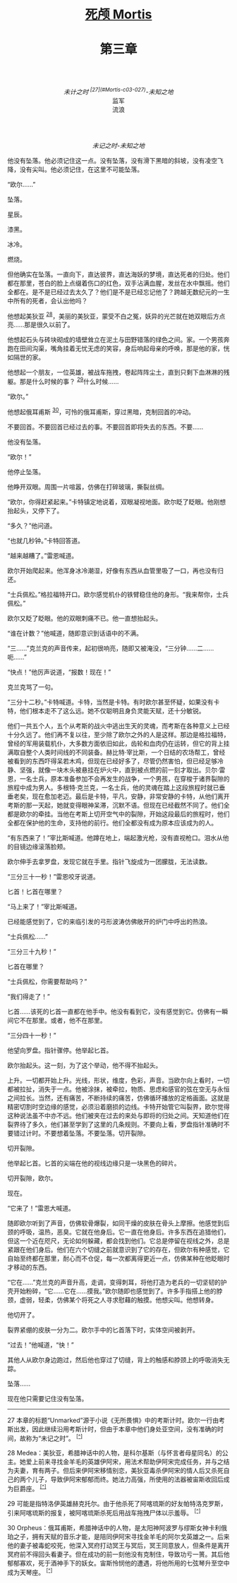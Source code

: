 <div align="center">
<h1><a href="MortisIndex.md">死颅 Mortis</a></h1>
</div>

<div align="center">
<h1>第三章</h1>
</div>

<br/><br/>

<div align="center">
<i>未计之时 <sup>[27](#Mortis-c03-027)</sup>-未知之地</i> <a name="Mortis-c03-027"></a>
</div>

<div align="center">
监军
</div>

<div align="center">
流浪
</div>

<br/><br/>

<div align="center">
<i>未记之时-未知之地</i>
</div>

他没有坠落。他必须记住这一点。没有坠落，没有滑下黑暗的斜坡，没有凌空飞降，没有尖叫。他必须记住，在这里不可能坠落。

“欧尔……”

坠落。

星辰。

漆黑。

冰冷。

燃烧。

但他确实在坠落。一直向下，直达彼界，直达海妖的梦境，直达死者的归处。他们都在那里，苍白的脸上点缀着伤口的红色，双手沾满血腥，发丝在水中飘摇。他们全都在。是不是已经过去太久了？他们是不是已经忘记他了？跨越无数纪元的一生中所有的死者，会认出他吗？

他想起美狄亚 <sup>[28](#Mortis-c03-028)</sup>，美丽的美狄亚，蒙受不白之冤，妖异的光芒就在她双眼后方点亮……那是很久以前了。 <a name="Mortis-c03-028a"></a>

他想起石头与砖块砌成的墙壁耸立在泥土与田野错落的绿色之间。家。一个男孩奔跑在田间沟渠，嘴角挂着无忧无虑的笑容，身后响起母亲的呼唤，那是他的家，恍如隔世的家。

他想起一个朋友，一位英雄，被战车拖拽，卷起阵阵尘土，直到只剩下血淋淋的残躯。那是什么时候的事？ <sup>[29](#Mortis-c03-029)</sup>什么时候…… <a name="Mortis-c03-029a"></a>

“欧尔。”

他想起俄耳甫斯 <sup>[30](#Mortis-c03-030)</sup>，可怜的俄耳甫斯，穿过黑暗，克制回首的冲动。 <a name="Mortis-c03-030a"></a>

不要回首。不要回首已经过去的事。不要回首即将失去的东西。不要……

他没有坠落。

“欧尔！”

他停止坠落。

他睁开双眼。周围一片喧嚣，仿佛在打碎玻璃，撕裂丝绸。

“欧尔，你得赶紧起来。”卡特镇定地说着，双眼凝视地面。欧尔眨了眨眼。他刚想抬起头，又停下了。

“多久？”他问道。

“也就几秒钟。”卡特回答道。

“越来越糟了。”雷恩喊道。

欧尔开始爬起来。他浑身冰冷潮湿，好像有东西从血管里吸了一口，再也没有归还。

“士兵佩松。”格拉福特开口。欧尔感觉机仆的铁臂稳住他的身形。“我来帮你，士兵佩松。”

欧尔又眨了眨眼。他的双眼刺痛不已。他一直想抬起头。

“谁在计数？”他喊道，随即意识到话语中的不满。

“三……”克兰克的声音传来，起初很响亮，随即又被淹没，“三分钟……二……呃……”

“快点！”他厉声说道，“报数！现在！”

克兰克骂了一句。

“三分十二秒。”卡特喊道。卡特，当然是卡特。有时欧尔甚至怀疑，如果没有卡特，他们根本走不了这么远。她不仅聪明且身负灵能天赋，还十分敏锐。

他们一共五个人，五个从考斯的战火中逃出生天的灵魂，而考斯在各种意义上已经十分久远了。他们再不复以往，至少除了欧尔之外的人是这样。那边是格拉福特，曾经的军用装载机仆，大多数方面依旧如此，齿轮和血肉仍在运转，但它的背上挂满取自整个人类时间线的不同装备。赫比特·宰比斯，一个日结的农场帮工，曾经被看到的东西吓得呆若木鸡，但现在已经好多了，尽管仍然害怕，但已经足够冷静、坚强，就像一块木头被悬挂在炉火中，直到被点燃的前一刻才取出。贝尔·雷恩，一名士兵，原本准备参加不会再发生的战争，一个男孩，在穿梭于诸界裂隙的旅程中成为男人。多根特·克兰克，一名士兵，他的灵魂在踏上这段旅程时就已垂垂老矣，现在愈加老迈。最后是卡特，平凡，安静，非常安静的卡特，从他们离开考斯的那一天起，她就变得眼神呆滞，沉默不语。但现在已经截然不同了。他们全都是欧尔的牵挂。当他在考斯上切开空气中的裂隙，开始这段最后的旅程时，他们全都在保护他的生命，支持他的前行。他们全都没有成为原本应该成为的人。

“有东西来了！”宰比斯喊道。他蹲在地上，端起激光枪，没有直视枪口。泪水从他的目镜边缘滚落脸颊。

欧尔伸手去拿罗盘，发现它就在手里。指针飞旋成为一团朦胧，无法读数。

“三分三十一秒！”雷恩咬牙说道。

匕首！匕首在哪里？

“马上来了！”宰比斯喊道。

已经能感觉到了，它的来临引发的弓形波涛仿佛敞开的炉门中呼出的热浪。

“士兵佩松……”

“三分三十九秒！”

匕首在哪里？

“士兵佩松，你需要帮助吗？”

“我们得走了！”

匕首……该死的匕首一直都在他手中。他没有看到它，没有感觉到它。仿佛有一瞬间它不在那里。或者，他不在那里。

“三分四十一秒！”

他望向罗盘。指针骤停。他举起匕首。

欧尔抬起头。这一刻，为了这个举动，他不得不抬起头。

上升。一切都开始上升。光线，形状，维度，色彩，声音。当欧尔向上看时，一切都被拉扯，消失于一点。他被涂抹，被牵拉，物质、思虑和感官的弦在空无与永恒之间拉长。当然，还有痛苦，不断持续的痛苦，仿佛循环播放的定格画面。这就是精密切割时空边缘的感觉，必须沿着磨损的边线。卡特开始管它叫裂界，欧尔觉得这种说法虽不中亦不远。他们被夹在过去的来处与即将的归处之间。天知道他们在裂界待了多久，他们甚至学到了这里的几条规则。不要向上看，罗盘指针准确时不要错过计时。不要想着坠落。不要坠落。切开裂隙。

切开裂隙。

他举起匕首。匕首的尖端在他的视线边缘只是一块黑色的碎片。

切开裂隙，欧尔。

现在。

“它来了！”雷恩大喊道。

随即欧尔听到了声音，仿佛软骨爆裂，如同干燥的皮肤在骨头上摩擦。他感觉到后颈的呼吸，温热，恶臭。它就在他身后。它一直在他身后。许多东西在追猎他们，但这一个近在咫尺，无论如何躲藏，都会找到他们。它总是停留在视线之外，总是紧跟在他们身后。他们在六个切缝之前就意识到了它的存在，但欧尔有种感觉，它自始至终都在那里，耐心而不仓促，每一次都离得更近一点，仿佛某种在他眨眼时才移动的东西。

“它在……”克兰克的声音升高，走调，变得刺耳，将他打造为老兵的一切坚韧的护壳开始粉碎，“它……它在……摸我。”欧尔随即也感觉到了。许多手指搭上他的脖颈，虚弱，轻柔，仿佛某个将死之人寻求慰藉的触摸。他想尖叫。他想转身。

他切开了。

裂界紧绷的皮肤一分为二。欧尔手中的匕首落下时，实体空间被剥开。

“过去！”他喊道，“快！”

其他人从欧尔身边跑过，然后他也穿过了切缝，背上的触感和脖颈上的呼吸消失无踪。

坠落……

现在他只需要记住没有坠落。

---

27 <a name="Mortis-c03-027"></a> 本章的标题“Unmarked”源于小说《无所畏惧》中的考斯计时。欧尔一行由考斯出发，因此继续沿用考斯计时，但由于本章中他们身处亚空间，没有准确的时间，故称为“未记之时”。 <sup>[\[^\]](#Mortis-c03-027a)</sup>

28 <a name="Mortis-c03-028"></a> Medea：美狄亚，希腊神话中的人物，是科尔基斯（与怀言者母星同名）的公主。她爱上前来寻找金羊毛的英雄伊阿宋，用法术帮助伊阿宋完成任务，并与之结为夫妻，育有两子。但后来伊阿宋移情别恋，美狄亚毒杀伊阿宋的情人后又杀死自己的两个儿子，导致伊阿宋郁郁而终。她法力高强，所使用的法器被宙斯收回后成为巨爵座。 <sup>[\[^\]](#Mortis-c03-028a)</sup>

29 <a name="Mortis-c03-029"></a> 可能是指特洛伊英雄赫克托尔。由于他杀死了阿喀琉斯的好友帕特洛克罗斯，引来阿喀琉斯的报复，被阿喀琉斯杀死后用战车拖拽尸体以示羞辱。 <sup>[\[^\]](#Mortis-c03-029a)</sup>

30 <a name="Mortis-c03-030"></a> Orpheus：俄耳甫斯，希腊神话中的人物，是太阳神阿波罗与缪斯女神卡利俄珀之子，拥有天赋的音乐才能，是陪同伊阿宋寻找金羊毛的阿尔戈英雄之一。后来他的妻子被毒蛇咬死，他深入冥府打动冥王与冥后，冥王同意放人，但条件是离开冥府前不得回头看妻子。但在成功的前一刻他没有克制住，导致功亏一篑。其后他郁郁寡欢，死于酒神手下的妖女。宙斯怜悯他的遭遇，将他所用的七弦琴升至空中成为天琴座。 <sup>[\[^\]](#Mortis-c03-030a)</sup>
